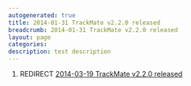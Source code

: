 ```yaml
---
autogenerated: true
title: 2014-01-31 TrackMate v2.2.0 released
breadcrumb: 2014-01-31 TrackMate v2.2.0 released
layout: page
categories: 
description: test description
---
```


1.  REDIRECT [2014-03-19 TrackMate v2.2.0 released](2014-03-19_TrackMate_v2.2.0_released "wikilink")

